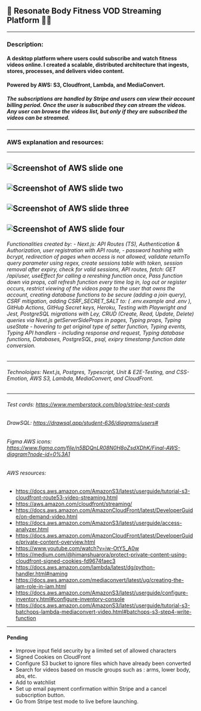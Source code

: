 ## 🍑 Resonate Body Fitness VOD Streaming Platform 💪🏽
______________________________________________________
### Description:  

#### A desktop platform where users could subscribe and watch fitness videos online. I created a scalable, distributed architecture that ingests, stores, processes, and delivers video content.
#### Powered by AWS: S3, Cloudfront, Lambda, and MediaConvert.
##### The subscriptions are handled by Stripe and users can view their account billing period. Once the user is subscribed they can stream the videos. Any user can browse the videos list, but only if they are subscribed the videos can be streamed.
------------------------------------------------------
### AWS explanation and resources: 
------------------------------------------------------
![Screenshot of AWS slide one](https://github.com/alyb237/rbf-vod-streaming/blob/main/public/slide1.PNG "AWS slide one info")
------------------------------------------------------
![Screenshot of AWS slide two](https://github.com/alyb237/rbf-vod-streaming/blob/main/public/slide2.PNG "AWS slide two info")
------------------------------------------------------
![Screenshot of AWS slide three](https://github.com/alyb237/rbf-vod-streaming/blob/main/public/slide3.PNG "AWS slide three info")
------------------------------------------------------
![Screenshot of AWS slide four](https://github.com/alyb237/rbf-vod-streaming/blob/main/public/slide4.PNG "AWS slide four info")
------------------------------------------------------
###### Functionalities created by: -	Next.js: API Routes (TS), Authentication & Authorization, user registration with API route, -	password hashing with bcrypt, redirection of pages when access is not allowed, validate returnTo query parameter using regex, create sessions table with token, session removal after expiry, check for valid sessions, API routes, fetch: GET /api/user, useEffect for calling a rereshing function once, Pass function down via props, call refresh function every time log in, log out or register occurs, restrict viewing of the videos page to the user that owns the account, creating database functions to be secure (adding a join query), CSRF mitigation, adding CSRF_SECRET_SALT to: ( .env.example and .env ), GitHub Actions, GitHug Secret keys, Heroku, Testing with Playwright and Jest, PostgreSQL migrations with Ley, CRUD (Create, Read, Update, Delete) queries via Next.js getServerSideProps in pages, Typing props, Typing useState - hovering to get original type of setter function, Typing events, Typing API handlers - including response and request, Typing database functions, Databases, PostgreSQL, psql, exipry timestamp function date conversion.
------------------------------------------------------
###### Technoloiges: Next.js, Postgres, Typescript, Unit & E2E-Testing, and CSS-Emotion, AWS S3, Lambda, MediaConvert, and CloudFront. 
------------------------------------------------------
###### Test cards: https://www.memberstack.com/blog/stripe-test-cards
###### DrawSQL: https://drawsql.app/student-636/diagrams/users#
###### Figma AWS icons: https://www.figma.com/file/n5BDQnLR08N0H8oZsdXDhK/Final-AWS-diagram?node-id=0%3A1 
###### AWS resources: 
- https://docs.aws.amazon.com/AmazonS3/latest/userguide/tutorial-s3-cloudfront-route53-video-streaming.html
- https://aws.amazon.com/cloudfront/streaming/
- https://docs.aws.amazon.com/AmazonCloudFront/latest/DeveloperGuide/on-demand-video.html
- https://docs.aws.amazon.com/AmazonS3/latest/userguide/access-analyzer.html
- https://docs.aws.amazon.com/AmazonCloudFront/latest/DeveloperGuide/private-content-overview.html
- https://www.youtube.com/watch?v=iw-OtY5_A0w
- https://medium.com/@himanshuarora/protect-private-content-using-cloudfront-signed-cookies-fd9674faec3
- https://docs.aws.amazon.com/lambda/latest/dg/python-handler.html#naming
- https://docs.aws.amazon.com/mediaconvert/latest/ug/creating-the-iam-role-in-iam.html
- https://docs.aws.amazon.com/AmazonS3/latest/userguide/configure-inventory.html#configure-inventory-console
- https://docs.aws.amazon.com/AmazonS3/latest/userguide/tutorial-s3-batchops-lambda-mediaconvert-video.html#batchops-s3-step4-write-function
______________________________________________________________________________________________________________________________________________
#### Pending
- Improve input field security by  a limited set of allowed characters
- Signed Cookies on CloudFront
- Configure S3 bucket to ignore files which have already been converted
- Search for videos based on muscle groups such as : arms, lower body, abs, etc.
- Add to watchlist 
- Set up email payment confirmation within Stripe and a cancel subscription button. 
- Go from Stripe test mode to live before launching.




